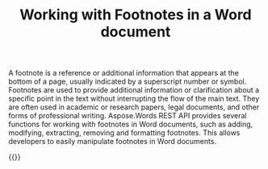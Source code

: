﻿---
title: "Working with Footnotes in a Word document"
second_title: " online"
articleTitle: "Working with Footnotes"
linktitle: "Footnotes"
type: docs
url: /footnotes/
description: "Insert, edit, delete Footnotes in a Word document programmatically via Cloud API."
weight: 110
---

A footnote is a reference or additional information that appears at the bottom of a page, usually indicated by a superscript number or symbol. Footnotes are used to provide additional information or clarification about a specific point in the text without interrupting the flow of the main text. They are often used in academic or research papers, legal documents, and other forms of professional writing.
Aspose.Words REST API provides several functions for working with footnotes in Word documents, such as adding, modifying, extracting, removing and formatting footnotes. This allows developers to easily manipulate footnotes in Word documents.

{{<list-children-pages>}}
